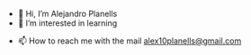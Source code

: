 - 👋 Hi, I’m Alejandro Planells
- 👀 I’m interested in learning
<!--- - 💞️ I’m looking to collaborate on ... --->
- 📫 How to reach me with the mail alex10planells@gmail.com

<!---
AlejandroPlanells/AlejandroPlanells is a ✨ special ✨ repository because its `README.md` (this file) appears on your GitHub profile.
You can click the Preview link to take a look at your changes.
--->
